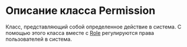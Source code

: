 # Описание класса Permission
Класс, представляющий собой определенное действие в система. С помощью этого класса вместе с [Role](./role.md "Класс Role") регулируются права пользователей в система.
